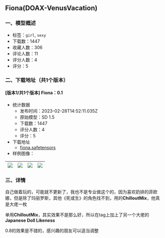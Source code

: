 ## Fiona(DOAX-VenusVacation)
### 一、模型概述

- 标签：`girl`, `sexy`
- 下载数：1447
- 收藏人数：306
- 评论人数：11
- 评分人数：4
- 评分：5

### 二、下载地址（共1个版本）

#### [版本1/共1个版本] Fiona：0.1

- 统计数据
  - 发布时间：2023-02-28T14:52:11.035Z
  - 原始模型：SD 1.5
  - 下载数：1447
  - 评分人数：4
  - 评分：5
- 下载地址
  - [fiona.safetensors](https://civitai.com/api/download/models/15181)
- 样例图像：

| <img src="https://image.civitai.com/xG1nkqKTMzGDvpLrqFT7WA/0e7672e3-6133-41cd-238e-9060ec1d6300/width=450/149560.jpeg" /> | <img src="https://image.civitai.com/xG1nkqKTMzGDvpLrqFT7WA/95082421-9a57-4dba-cf8b-0ef5a84e7d00/width=450/157858.jpeg" /> | <img src="https://image.civitai.com/xG1nkqKTMzGDvpLrqFT7WA/0d12457f-04b3-479f-d2e9-91dd1903b900/width=450/157857.jpeg" /> | <img src="https://image.civitai.com/xG1nkqKTMzGDvpLrqFT7WA/406f1ef0-2efc-43f2-53e2-fd620b59c600/width=450/157856.jpeg" /> |
| ---- | ---- | ---- | ---- |


### 三、详情
<p>自己做着玩的，可能就不更新了，我也不是专业做这个的，因为喜欢奶排的菲欧娜，但是除了玛丽罗斯，其他《死或生》的角色找不到，用的<strong>ChilloutMix</strong>，他真是大佬一枚</p><p>单用<strong>ChilloutMix</strong>，其实效果不是那么好，所以在tag上加上了另一个大佬的<strong>Japanese Doll Likeness</strong></p><p>0.8的效果是不错的，感兴趣的朋友可以适当调整</p>